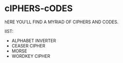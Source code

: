 # cIPHERS-cODES
hERE YOU'LL FIND A MYRIAD OF CIPHERS AND CODES.

lIST:
- ALPHABET INVERTER
- CEASER CIPHER
- MORSE
- WORDKEY CIPHER
